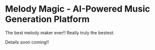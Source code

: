 # Melody Magic - AI-Powered Music Generation Platform

The best melody maker ever!!
Really truly the bestest.

Details soon coming!!